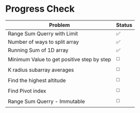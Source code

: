 # Progress Check 



| Problem                                    | Status |
| ------------------------------------------ | ------ |
| Range Sum Querry with Limit                | ✅      |
| Number of ways to split array              | ✅      |
| Running Sum of 1D array                    | ✅      |
| Minimum Value to get positive step by step | ◻️      |
| K radius subarray averages                 | ◻️      |
| Find the highest altitude                  | ◻️      |
| Find Pivot index                           | ◻️      |
| Range Sum Querry - Immutable               | ◻️      |

